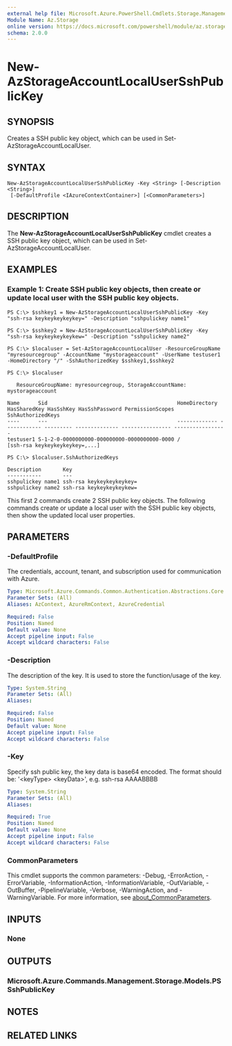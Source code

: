 ```yaml
---
external help file: Microsoft.Azure.PowerShell.Cmdlets.Storage.Management.dll-Help.xml
Module Name: Az.Storage
online version: https://docs.microsoft.com/powershell/module/az.storage/new-azstorageaccountlocalusersshpublickey
schema: 2.0.0
---
```


# New-AzStorageAccountLocalUserSshPublicKey

## SYNOPSIS
Creates a SSH public key object, which can be used in Set-AzStorageAccountLocalUser.

## SYNTAX

```
New-AzStorageAccountLocalUserSshPublicKey -Key <String> [-Description <String>]
 [-DefaultProfile <IAzureContextContainer>] [<CommonParameters>]
```

## DESCRIPTION
The **New-AzStorageAccountLocalUserSshPublicKey** cmdlet creates a SSH public key object, which can be used in Set-AzStorageAccountLocalUser.

## EXAMPLES

### Example 1: Create SSH public key objects, then create or update local user with the SSH public key objects.
```
PS C:\> $sshkey1 = New-AzStorageAccountLocalUserSshPublicKey -Key "ssh-rsa keykeykeykeykey=" -Description "sshpulickey name1"

PS C:\> $sshkey2 = New-AzStorageAccountLocalUserSshPublicKey -Key "ssh-rsa keykeykeykeykew=" -Description "sshpulickey name2"

PS C:\> $localuser = Set-AzStorageAccountLocalUser -ResourceGroupName "myresourcegroup" -AccountName "mystorageaccount" -UserName testuser1 -HomeDirectory "/" -SshAuthorizedKey $sshkey1,$sshkey2

PS C:\> $localuser

   ResourceGroupName: myresourcegroup, StorageAccountName: mystorageaccount

Name      Sid                                          HomeDirectory HasSharedKey HasSshKey HasSshPassword PermissionScopes SshAuthorizedKeys             
----      ---                                          ------------- ------------ --------- -------------- ---------------- -----------------             
testuser1 S-1-2-0-0000000000-000000000-0000000000-0000 /                                                                    [ssh-rsa keykeykeykeykey=,...]

PS C:\> $localuser.SshAuthorizedKeys 

Description       Key                     
-----------       ---                     
sshpulickey name1 ssh-rsa keykeykeykeykey=
sshpulickey name2 ssh-rsa keykeykeykeykew=
```

This first 2 commands create 2 SSH public key objects. 
The following commands create or update a local user with the SSH public key objects, then show the updated local user properties.

## PARAMETERS

### -DefaultProfile
The credentials, account, tenant, and subscription used for communication with Azure.

```yaml
Type: Microsoft.Azure.Commands.Common.Authentication.Abstractions.Core.IAzureContextContainer
Parameter Sets: (All)
Aliases: AzContext, AzureRmContext, AzureCredential

Required: False
Position: Named
Default value: None
Accept pipeline input: False
Accept wildcard characters: False
```

### -Description
The description of the key.
It is used to store the function/usage of the key.

```yaml
Type: System.String
Parameter Sets: (All)
Aliases:

Required: False
Position: Named
Default value: None
Accept pipeline input: False
Accept wildcard characters: False
```

### -Key
Specify ssh public key, the key data is base64 encoded.
The format should be: '\<keyType\> \<keyData\>', e.g.
ssh-rsa AAAABBBB

```yaml
Type: System.String
Parameter Sets: (All)
Aliases:

Required: True
Position: Named
Default value: None
Accept pipeline input: False
Accept wildcard characters: False
```

### CommonParameters
This cmdlet supports the common parameters: -Debug, -ErrorAction, -ErrorVariable, -InformationAction, -InformationVariable, -OutVariable, -OutBuffer, -PipelineVariable, -Verbose, -WarningAction, and -WarningVariable. For more information, see [about_CommonParameters](http://go.microsoft.com/fwlink/?LinkID=113216).

## INPUTS

### None

## OUTPUTS

### Microsoft.Azure.Commands.Management.Storage.Models.PSSshPublicKey

## NOTES

## RELATED LINKS
